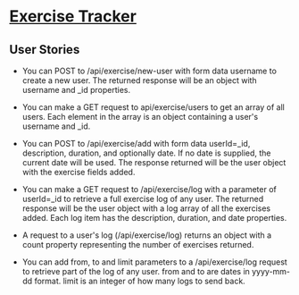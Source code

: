 # [Exercise Tracker](https://www.freecodecamp.org/learn/apis-and-microservices/apis-and-microservices-projects/exercise-tracker)

## User Stories

- You can POST to /api/exercise/new-user with form data username to create a new user. The returned response will be an object with username and \_id properties.

- You can make a GET request to api/exercise/users to get an array of all users. Each element in the array is an object containing a user's username and \_id.

- You can POST to /api/exercise/add with form data userId=\_id, description, duration, and optionally date. If no date is supplied, the current date will be used. The response returned will be the user object with the exercise fields added.

- You can make a GET request to /api/exercise/log with a parameter of userId=\_id to retrieve a full exercise log of any user. The returned response will be the user object with a log array of all the exercises added. Each log item has the description, duration, and date properties.

- A request to a user's log (/api/exercise/log) returns an object with a count property representing the number of exercises returned.

- You can add from, to and limit parameters to a /api/exercise/log request to retrieve part of the log of any user. from and to are dates in yyyy-mm-dd format. limit is an integer of how many logs to send back.
